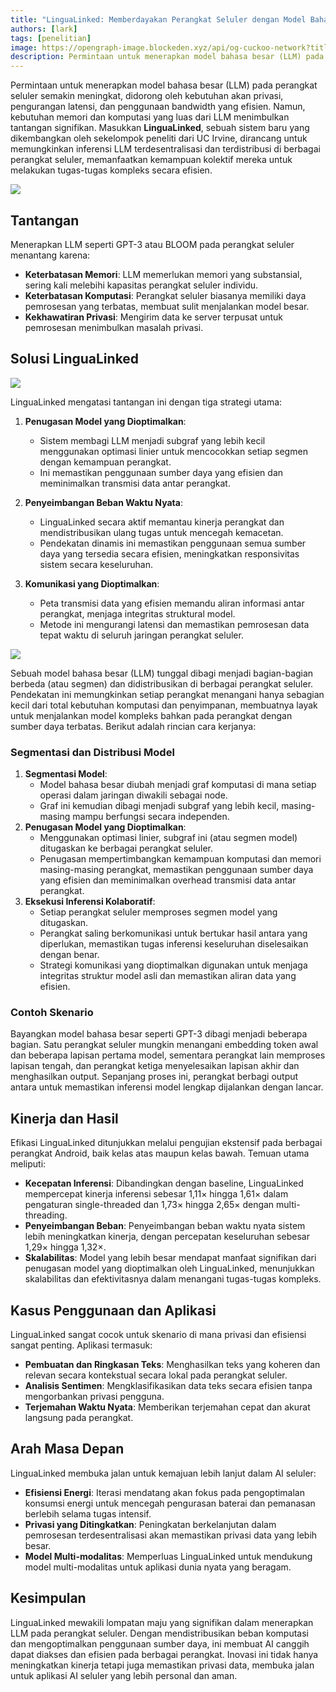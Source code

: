 ```yaml
---
title: "LinguaLinked: Memberdayakan Perangkat Seluler dengan Model Bahasa Besar Terdistribusi"
authors: [lark]
tags: [penelitian]
image: https://opengraph-image.blockeden.xyz/api/og-cuckoo-network?title=LinguaLinked%3A%20Memberdayakan%20Perangkat%20Seluler%20dengan%20Model%20Bahasa%20Besar%20Terdistribusi
description: Permintaan untuk menerapkan model bahasa besar (LLM) pada perangkat seluler semakin meningkat, didorong oleh kebutuhan akan privasi, pengurangan latensi, dan penggunaan bandwidth yang efisien. Namun, kebutuhan memori dan komputasi yang luas dari LLM menimbulkan tantangan signifikan.
---
```


Permintaan untuk menerapkan model bahasa besar (LLM) pada perangkat seluler semakin meningkat, didorong oleh kebutuhan akan privasi, pengurangan latensi, dan penggunaan bandwidth yang efisien. Namun, kebutuhan memori dan komputasi yang luas dari LLM menimbulkan tantangan signifikan. Masukkan **LinguaLinked**, sebuah sistem baru yang dikembangkan oleh sekelompok peneliti dari UC Irvine, dirancang untuk memungkinkan inferensi LLM terdesentralisasi dan terdistribusi di berbagai perangkat seluler, memanfaatkan kemampuan kolektif mereka untuk melakukan tugas-tugas kompleks secara efisien.

![](https://cuckoo-network.b-cdn.net/2024-07-08-lingualinked.webp)

## Tantangan

Menerapkan LLM seperti GPT-3 atau BLOOM pada perangkat seluler menantang karena:
- **Keterbatasan Memori**: LLM memerlukan memori yang substansial, sering kali melebihi kapasitas perangkat seluler individu.
- **Keterbatasan Komputasi**: Perangkat seluler biasanya memiliki daya pemrosesan yang terbatas, membuat sulit menjalankan model besar.
- **Kekhawatiran Privasi**: Mengirim data ke server terpusat untuk pemrosesan menimbulkan masalah privasi.

## Solusi LinguaLinked

![](https://cuckoo-network.b-cdn.net/lingualinked.webp)

LinguaLinked mengatasi tantangan ini dengan tiga strategi utama:

1. **Penugasan Model yang Dioptimalkan**:
   - Sistem membagi LLM menjadi subgraf yang lebih kecil menggunakan optimasi linier untuk mencocokkan setiap segmen dengan kemampuan perangkat.
   - Ini memastikan penggunaan sumber daya yang efisien dan meminimalkan transmisi data antar perangkat.

2. **Penyeimbangan Beban Waktu Nyata**:
   - LinguaLinked secara aktif memantau kinerja perangkat dan mendistribusikan ulang tugas untuk mencegah kemacetan.
   - Pendekatan dinamis ini memastikan penggunaan semua sumber daya yang tersedia secara efisien, meningkatkan responsivitas sistem secara keseluruhan.

3. **Komunikasi yang Dioptimalkan**:
   - Peta transmisi data yang efisien memandu aliran informasi antar perangkat, menjaga integritas struktural model.
   - Metode ini mengurangi latensi dan memastikan pemrosesan data tepat waktu di seluruh jaringan perangkat seluler.

![](https://cuckoo-network.b-cdn.net/lingualinked-lb.webp)

Sebuah model bahasa besar (LLM) tunggal dibagi menjadi bagian-bagian berbeda (atau segmen) dan didistribusikan di berbagai perangkat seluler. Pendekatan ini memungkinkan setiap perangkat menangani hanya sebagian kecil dari total kebutuhan komputasi dan penyimpanan, membuatnya layak untuk menjalankan model kompleks bahkan pada perangkat dengan sumber daya terbatas. Berikut adalah rincian cara kerjanya:

### Segmentasi dan Distribusi Model

1. **Segmentasi Model**:
   - Model bahasa besar diubah menjadi graf komputasi di mana setiap operasi dalam jaringan diwakili sebagai node.
   - Graf ini kemudian dibagi menjadi subgraf yang lebih kecil, masing-masing mampu berfungsi secara independen.
2. **Penugasan Model yang Dioptimalkan**:
   - Menggunakan optimasi linier, subgraf ini (atau segmen model) ditugaskan ke berbagai perangkat seluler.
   - Penugasan mempertimbangkan kemampuan komputasi dan memori masing-masing perangkat, memastikan penggunaan sumber daya yang efisien dan meminimalkan overhead transmisi data antar perangkat.
3. **Eksekusi Inferensi Kolaboratif**:
   - Setiap perangkat seluler memproses segmen model yang ditugaskan.
   - Perangkat saling berkomunikasi untuk bertukar hasil antara yang diperlukan, memastikan tugas inferensi keseluruhan diselesaikan dengan benar.
   - Strategi komunikasi yang dioptimalkan digunakan untuk menjaga integritas struktur model asli dan memastikan aliran data yang efisien.

### Contoh Skenario

Bayangkan model bahasa besar seperti GPT-3 dibagi menjadi beberapa bagian. Satu perangkat seluler mungkin menangani embedding token awal dan beberapa lapisan pertama model, sementara perangkat lain memproses lapisan tengah, dan perangkat ketiga menyelesaikan lapisan akhir dan menghasilkan output. Sepanjang proses ini, perangkat berbagi output antara untuk memastikan inferensi model lengkap dijalankan dengan lancar.

## Kinerja dan Hasil

Efikasi LinguaLinked ditunjukkan melalui pengujian ekstensif pada berbagai perangkat Android, baik kelas atas maupun kelas bawah. Temuan utama meliputi:

- **Kecepatan Inferensi**: Dibandingkan dengan baseline, LinguaLinked mempercepat kinerja inferensi sebesar 1,11× hingga 1,61× dalam pengaturan single-threaded dan 1,73× hingga 2,65× dengan multi-threading.
- **Penyeimbangan Beban**: Penyeimbangan beban waktu nyata sistem lebih meningkatkan kinerja, dengan percepatan keseluruhan sebesar 1,29× hingga 1,32×.
- **Skalabilitas**: Model yang lebih besar mendapat manfaat signifikan dari penugasan model yang dioptimalkan oleh LinguaLinked, menunjukkan skalabilitas dan efektivitasnya dalam menangani tugas-tugas kompleks.

## Kasus Penggunaan dan Aplikasi

LinguaLinked sangat cocok untuk skenario di mana privasi dan efisiensi sangat penting. Aplikasi termasuk:

- **Pembuatan dan Ringkasan Teks**: Menghasilkan teks yang koheren dan relevan secara kontekstual secara lokal pada perangkat seluler.
- **Analisis Sentimen**: Mengklasifikasikan data teks secara efisien tanpa mengorbankan privasi pengguna.
- **Terjemahan Waktu Nyata**: Memberikan terjemahan cepat dan akurat langsung pada perangkat.

## Arah Masa Depan

LinguaLinked membuka jalan untuk kemajuan lebih lanjut dalam AI seluler:

- **Efisiensi Energi**: Iterasi mendatang akan fokus pada pengoptimalan konsumsi energi untuk mencegah pengurasan baterai dan pemanasan berlebih selama tugas intensif.
- **Privasi yang Ditingkatkan**: Peningkatan berkelanjutan dalam pemrosesan terdesentralisasi akan memastikan privasi data yang lebih besar.
- **Model Multi-modalitas**: Memperluas LinguaLinked untuk mendukung model multi-modalitas untuk aplikasi dunia nyata yang beragam.

## Kesimpulan

LinguaLinked mewakili lompatan maju yang signifikan dalam menerapkan LLM pada perangkat seluler. Dengan mendistribusikan beban komputasi dan mengoptimalkan penggunaan sumber daya, ini membuat AI canggih dapat diakses dan efisien pada berbagai perangkat. Inovasi ini tidak hanya meningkatkan kinerja tetapi juga memastikan privasi data, membuka jalan untuk aplikasi AI seluler yang lebih personal dan aman.
